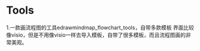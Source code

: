 # Tools

1.一款画流程图的工具edrawmindmap_flowchart_tools，自带多款模板
界面比较像visio，但是不用像visio一样去导入模板，自带了很多模板，而且流程图画的非常美观。
